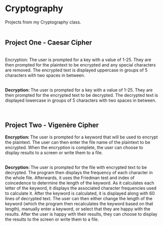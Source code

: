 # Cryptography
Projects from my Cryptography class.
<br><br>

<h2>Project One - Caesar Cipher</h2>
<br>Encryption: </b>
The user is prompted for a key with a value of 1-25. They are then prompted for the plaintext to be encrypted and any special characters are removed. The encrypted text is displayed uppercase in groups of 5 characters with two spaces in between. <br><br>

<b>Decryption: </b>
The user is prompted for a key with a value of 1-25. They are then prompted for the encrypted text to be decrypted. The decrypted text is displayed lowercase in groups of 5 characters with two spaces in between.

<br>

<h2>Project Two - Vigenère Cipher</h2>
<b>Encryption: </b>
The user is prompted for a keyword that will be used to encrypt the plaintext. The user can then enter the file name of the plaintext to be encrypted. When the encryption is complete, the user can choose to display results to a screen or write them to a file.<br><br>

<b>Decryption: </b>
The user is prompted for the file with encrypted text to be decrypted. The program then displays the frequency of each character in the whole file. Afterwards, it uses the Friedman test and index of coincedence to determine the length of the keyword. As it calculates each letter of the keyword, it displays the associated character frequencies used to calculate it. After the keyword is calculated, it is displayed along with 60 lines of decrypted text. The user can then either change the length of the keyword (which the program then recalculates the keyword based on that length), manually enter a keyword, or select that they are happy with the results. After the user is happy with their results, they can choose to display the results to the screen or write them to a file.

